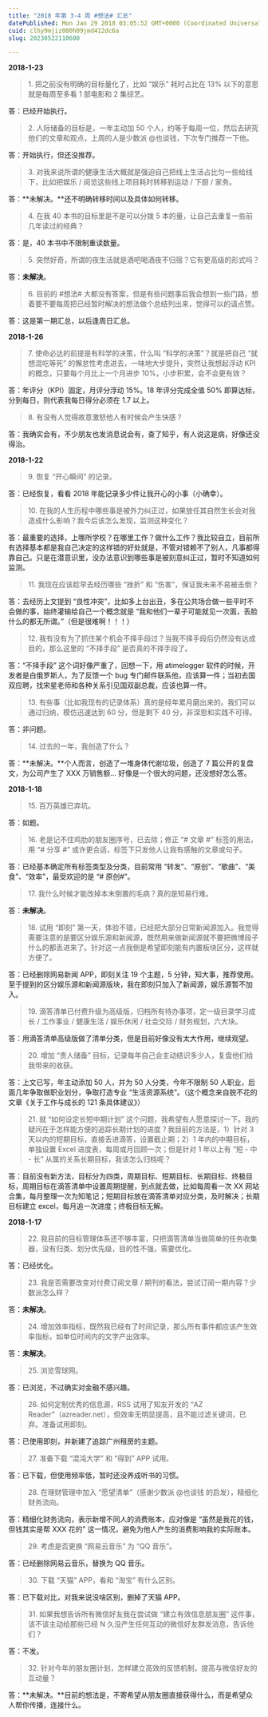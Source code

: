 ```yaml
---
title: "2018 年第 3-4 周 #想法# 汇总"
datePublished: Mon Jan 29 2018 03:05:52 GMT+0000 (Coordinated Universal Time)
cuid: clhy9mjiz000h09jmd412dc6a
slug: 20230522110600

---
```


**2018-1-23**

> 1\. 把之前没有明确的目标量化了，比如 “娱乐” 耗时占比在 13% 以下的意思就是每周至多看 1 部电影和 2 集综艺。

答：已经开始执行。

> 2\. 人际储备的目标是，一年主动加 50 个人，约等于每周一位，然后去研究他们的文章和观点，上周的人是少数派 @也谈钱，下次专门推荐一下他。

答：开始执行，但还没推荐。

> 3\. 对我来说所谓的健康生活大概就是强迫自己把线上生活占比匀一些给线下，比如把娱乐 / 阅览这些线上项目耗时转移到运动 / 下厨 / 家务。  

答：**未解决。**还不明确转移时间以及具体如何转移。

> 4\. 在我 40 本书的目标里是不是可以分拨 5 本的量，让自己去重复一些前几年读过的经典？

答：是，40 本书中不限制重读数量。

> 5\. 突然好奇，所谓的夜生活就是酒吧喝酒夜不归宿？它有更高级的形式吗？

答：**未解决**。

> 6\. 目前的 #想法# 大都没有答案，但是有些问题事后我会想到一些门路，想着要不要每周把已经暂时解决的想法做个总结列出来，觉得可以的请点赞。

答：这是第一期汇总，以后逢周日汇总。

**2018-1-26**

> 7\. 使命必达的前提是有科学的决策，什么叫 “科学的决策”？就是把自己 “就想混吃等死” 的懈怠性考虑进去，一味地大步提升，突然让我想起浮动 KPI 的概念，只要每个月比上一个月进步 10%，小步积累，会不会更有效？

答：年评分（KPI）固定，月评分浮动 15%。18 年评分完成全值 50% 即算达标，分到每日，则代表我每日得分必须在 1.7 以上。

> 8\. 有没有人觉得故意激怒他人有时候会产生快感？

答：我确实会有，不少朋友也发消息说会有，查了知乎，有人说这是病，好像还没得治。

**2018-1-22**

> 9\. 恢复 “开心瞬间” 的记录。

答：已经恢复，看看 2018 年能记录多少件让我开心的小事（小确幸）。

> 10\. 在我的人生历程中哪些事是被外力纠正过，如果放任其自然生长会对我造成什么影响？我今后该怎么发现，监测这种变化？

答：最重要的选择，上哪所学校？在哪里工作？做什么工作？我比较自立，目前所有选择基本都是我自己决定的这样错的好处就是，不管对错赖不了别人，凡事都得靠自己。只是在潜意识里，没办法意识到哪些事是被刻意纠正过，暂时不知道如何监测。

> 11\. 我现在应该趁早去经历哪些 “挫折” 和 “伤害”，保证我未来不易被击倒？

答：去经历上文提到 “良性冲突”，比如多上台出丑，多在公共场合做一些平时不会做的事，始终灌输给自己一个概念就是 “我和他们一辈子可能就见一次面，丢脸什么的都无所谓。”（但是很难啊！！！）

> 12\. 我有没有为了抓住某个机会不择手段过？当我不择手段后仍然没有达成目的，那么这里的 “不择手段” 是否真的不择手段了。

答：“不择手段” 这个词好像严重了，回想一下，用 atimelogger 软件的时候，开发者是白俄罗斯人，为了反馈一个 bug 专门邮件联系他，应该算一件；当初去国双应聘，找宋星老师和各种关系引见国双副总裁，应该也算一件。

> 13\. 有些事（比如我现有的记录体系）真的是经年累月磨出来的。我们可以通过归纳，模仿迅速达到 60 分，但是剩下 40 分，非深思和实践不可得。

答：非问题。

> 14\. 过去的一年，我创造了什么？

答：**未解决。**个人而言，创造了一堆身体代谢垃圾，创造了 7 篇公开的复盘文，为公司产生了 XXX 万销售额... 好像是一个很大的问题，还没想好怎么答。

**2018-1-18**

> 15\. 百万英雄已弃坑。

答：如题。

> 16\. 老是记不住鸡肋的朋友圈序号，已去除；修正 “# 文章 #” 标签的用法，用 “# 分享 #” 或许更合适，标签下只发他人让我有感触的文章或句子。

答：已经基本确定所有标签类型及分类，目前常用 “转发”、“原创”、“歌曲”、“美食”、“效率”，最受欢迎的是 “# 原创#”。

> 17\. 我什么时候才能改掉本末倒置的毛病？真的是知易行难。

答：**未解决**。

> 18\. 试用 “即刻” 第一天，体验不错，已经把大部分日常新闻源加入。我觉得需要注意的是要区分娱乐源和新闻源，既然用来做新闻源就不要把微博段子什么的都丢进来了。针对这一点我倒是希望即刻能有内置板块区分，这样就方便了。

答：已经删除网易新闻 APP，即刻关注 19 个主题，5 分钟，知大事，推荐使用。至于提到的区分娱乐源和新闻源版块，我在即刻只加入了新闻源，娱乐源暂不加入。

> 19\. 滴答清单已付费升级为高级版，归档所有待办事项，定一级目录学习成长 / 工作事业 / 健康生活 / 娱乐休闲 / 社会交际 / 财务规划，六大块。

答：用滴答清单高级版做了清单分类，但是目前好像没有太大作用，继续观望。

> 20\. 增加 “贵人储备” 目标，记录每年自己会主动结识多少人，复盘他们给我带来的收获。

答：上文已写，年主动添加 50 人，并为 50 人分类，今年不限制 50 人职业，后面几年争取做职业划分，争取打造专业 “生活资源系统”。（这个概念来自脱不花的文章《关于工作与成长的 121 条具体建议》）

> 21\. 就 “如何设定长短中期计划” 这个问题，我希望有人愿意探讨一下。我的疑问在于怎样能方便的追踪长期计划的进度？我目前的方法是，1）针对 3 天以内的短期目标，直接丢进滴答，设置截止期；2）1 年内的中期目标，单独设置 Excel 进度表，每周或月回顾一次；但是针对 1 年以上有 “短 - 中 - 长” 从属的关系长期目标，我该怎么归档呢？

答：目前没有新方法，目标分为四类，周期目标、短期目标、长期目标、终极目标，周期目标在滴答清单中设置周期提醒，到点就去做，比如每周看一次 XX 网站合集，每月整理一次为知笔记；短期目标放在滴答清单对应分类，及时解决；长期目标建立 excel，每月追一次进度；终极目标无解。

**2018-1-17**

> 22\. 我目前的目标管理体系还不够丰富，只把滴答清单当做简单的任务收集器，没有归类、划分优先级，目的性不强，需要优化。

答：已经优化。

> 23\. 我是否需要改变对付费订阅文章 / 期刊的看法，尝试订阅一期内容？少数派怎么样？

答：**未解决**。

> 24\. 增加效率指标，既然我已经有了时间记录，那么所有事件都应该产生效率指标，如单位时间内的文字产出效率。

答：**未解决**。

> 25\. 浏览雪球网。

答：已浏览，不过确实对金融不感兴趣。

> 26\. 如何定制优秀的信息源，RSS 试用了知友开发的 “AZ Reader”（azreader.net），但效率无明显提高，且不能过滤关键词，已弃。准备试用即刻。

答：已使用即刻，并新建了追踪广州租房的主题。

> 27\. 准备下载 “混沌大学” 和 “得到” APP 试用。

答：已下载，但使用频率低，暂时还没养成听书的习惯。

> 28\. 在理财管理中加入 “愿望清单”（感谢少数派 @也谈钱 的启发），精细化财务流向。

答：精细化财务流向，表示新增不同人的消费账本，应对像是 “虽然是我花的钱，但钱其实是帮 XXX 花的” 这一情况，避免为他人产生的消费影响我的实际账本。

> 29\. 考虑是否更换 “网易云音乐” 为 “QQ 音乐”。

答：已经删除网易云音乐，替换为 QQ 音乐。

> 30\. 下载 “天猫” APP，看和 “淘宝” 有什么区别。

答：已下载对比，对我来说没啥区别，删掉了天猫 APP。

> 31\. 如果我想告诉所有微信好友我在尝试做 “建立有效信息朋友圈” 这件事，该不该主动给那些已经 N 久没产生任何互动的微信好友群发消息，告诉他们？

答：不发。

> 32\. 针对今年的朋友圈计划，怎样建立高效的反馈机制，提高与微信好友的互动量？

答：**未解决。**目前的想法是，不寄希望从朋友圈直接获得什么，而是希望众人帮你传播，连接什么。